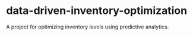 # data-driven-inventory-optimization
A project for optimizing inventory levels using predictive analytics.
